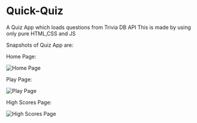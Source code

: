 # Quick-Quiz
A Quiz App which loads questions from Trivia DB API
This is made by using only pure HTML,CSS and JS

Snapshots of Quiz App are:

Home Page:

![Home Page](https://user-images.githubusercontent.com/88618993/199514103-36d04920-04c1-49de-a254-b6e6e6a6afe0.png)

Play Page:

![Play Page](https://user-images.githubusercontent.com/88618993/199514117-5b9d64b6-9701-4e3e-915f-a6b30a089f7d.png)

High Scores Page:

![High Scores Page](https://user-images.githubusercontent.com/88618993/199514199-f89767e9-1742-453d-a274-46e523720dc4.png)
